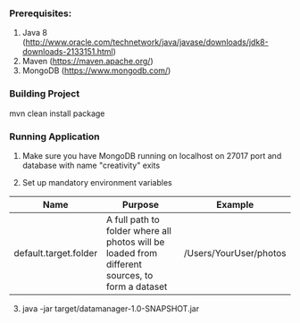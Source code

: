 ### Prerequisites:
1) Java 8 (http://www.oracle.com/technetwork/java/javase/downloads/jdk8-downloads-2133151.html)
2) Maven (https://maven.apache.org/)
3) MongoDB (https://www.mongodb.com/)

### Building Project
mvn clean install package

### Running Application

1) Make sure you have MongoDB running on localhost on 27017 port 
and database with name "creativity" exits

2) Set up mandatory environment variables

| Name | Purpose | Example |
| -----| ------- | ------- |
| default.target.folder | A full path to folder where all photos will be loaded from different sources, to form a dataset | /Users/YourUser/photos |

3) java -jar target/datamanager-1.0-SNAPSHOT.jar
